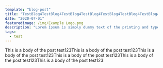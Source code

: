 ```yaml
---
template: "blog-post"
title: "TestBlog4TestBlog4TestBlog4TestBlog4TestBlog4TestBlog4TestBlog4TestBlog4TestBlog4TestBlog4TestBlog4"
date: "2020-07-01"
featuredimage: /img/Example Logo.png
description: "Lorem Ipsum is simply dummy text of the printing and typesetting industry. Lorem Ipsum has been the industry's standard dummy text ever since the 1500s, when an unknown printer took a galley of type and scrambled it to make a type specimen book. It has survived not only five centuries, but also the leap into electronic typesetting, remaining essentially unchanged. It was popularised in the 1960s with the release of Letraset sheets containing Lorem Ipsum passages, and more recently with desktop publishing software like Aldus PageMaker including versions of Lorem Ipsum."
tags:
  - test
---
```

This is a body of the post test123This is a body of the post test123This is a body of the post test123This is a body of the post test123This is a body of the post test123This is a body of the post test123